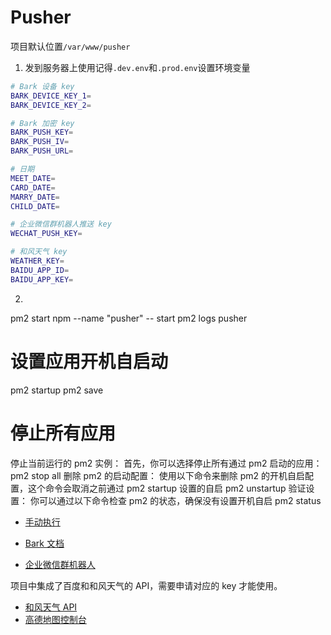 # Pusher

项目默认位置`/var/www/pusher`

1. 发到服务器上使用记得`.dev.env`和`.prod.env`设置环境变量

```bash
# Bark 设备 key
BARK_DEVICE_KEY_1=
BARK_DEVICE_KEY_2=

# Bark 加密 key
BARK_PUSH_KEY=
BARK_PUSH_IV=
BARK_PUSH_URL=

# 日期
MEET_DATE=
CARD_DATE=
MARRY_DATE=
CHILD_DATE=

# 企业微信群机器人推送 key
WECHAT_PUSH_KEY=

# 和风天气 key
WEATHER_KEY=
BAIDU_APP_ID=
BAIDU_APP_KEY=
```


2. 
pm2 start npm --name "pusher" -- start
pm2 logs pusher
# 设置应用开机自启动
pm2 startup
pm2 save

# 停止所有应用
停止当前运行的 pm2 实例： 首先，你可以选择停止所有通过 pm2 启动的应用：
pm2 stop all
删除 pm2 的启动配置： 使用以下命令来删除 pm2 的开机自启配置，这个命令会取消之前通过 pm2 startup 设置的自启
pm2 unstartup
验证设置： 你可以通过以下命令检查 pm2 的状态，确保没有设置开机自启
pm2 status

- [手动执行](http://localhost:3000/pusher/do)
- [Bark 文档](https://bark.day.app/#/tutorial)

- [企业微信群机器人](https://developer.work.weixin.qq.com/document/path/91770#%E5%A6%82%E4%BD%95%E4%BD%BF%E7%94%A8%E7%BE%A4%E6%9C%BA%E5%99%A8%E4%BA%BA)

项目中集成了百度和和风天气的 API，需要申请对应的 key 才能使用。
- [和风天气 API](https://dev.qweather.com/docs/api/weather/weather-daily-forecast/)
- [高德地图控制台](https://console.amap.com/dev/key/app)
